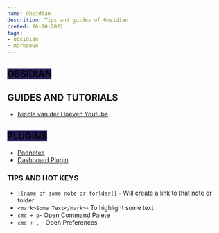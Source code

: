 ```yaml
---
name: Obsidian
descrition: Tips and guides of Obsidian
creted: 26-10-2022
tags:
- obsidian
- markdown
---
```

## <mark style="background: #291d58;">OBSIDIAN</mark>
## GUIDES AND TUTORIALS
- [Nicole van der Hoeven Youtube](https://www.youtube.com/c/NicolevanderHoeven)   



## <mark style="background: #291d58;">PLUGINS</mark> 
- [Podnotes](https://www.youtube.com/watch?v=dR-yj2zxu_E)
- [Dashboard Plugin](https://www.youtube.com/watch?v=AatZl1Z_n-g&t=214s) 
### TIPS AND HOT KEYS
- `[[name of some note or forlder]]`  - Will create a link to that note or folder 
-  `<mark>Some Text</mark>`- To highlight some text
-  `cmd + p`- Open Command Palete
- `cmd + ,` - Open Preferences
